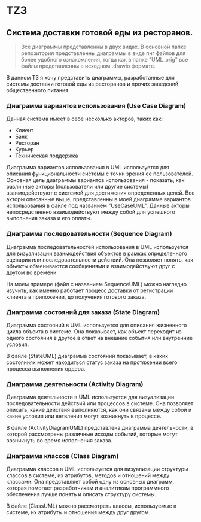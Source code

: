 # TZ3

## Система доставки готовой еды из ресторанов.

> Все диаграммы представленны в двух видах. В основной папке репозитория представленны диаграммы в виде пнг файлов для более удобного ознакомления, тогда как в папке "UML_orig" все файлы представленны в исходном .drawio формате.

В данном ТЗ я хочу представить диаграммы, разработанные для системы доставки готовой еды из ресторанов и прочих заведений общественного питания. 

### Диаграмма вариантов использования (Use Case Diagram)

Данная система имеет в себе несколько акторов, таких как:

- Клиент
- Банк
- Ресторан
- Курьер
- Техническая поддержка

Диаграмма вариантов использования в UML используется для описания функциональности системы с точки зрения ее пользователей. Основная цель диаграммы вариантов использования - показать, как различные акторы (пользователи или другие системы) взаимодействуют с системой для достижения определенных целей. Все акторы описанные выше, представленны в моей диаграмме вариантов использования в файле под названием "UseCaseUML". Данные акторы непосредственно взаимодействуют между собой для успешного выполнения заказа и его оплаты.

### Диаграмма последовательности  (Sequence Diagram)

Диаграмма последовательностей использования в UML используется для визуализации взаимодействия объектов в рамках определенного сценария или последовательности действий. Она позволяет понять, как объекты обмениваются сообщениями и взаимодействуют друг с другом во времени.

На моем примере (файл с названием SequenceUML) можно наглядно изучить, как именно работает процесс доставки от регистрации клиента в приложении, до получения готового заказа.

### Диаграмма состояний для заказа (State Diagram)

Диаграмма состояний в UML используется для описания жизненного цикла объекта в системе. Она показывает, как объект переходит из одного состояния в другое в ответ на внешние события или внутренние условия.

В файле (StateUML) диаграмма состояний показывает, в каких состояниях может находиться статус заказа на протяжении всего процесса выполнения ордера.

### Диаграмма деятельности (Activity Diagram)

Диаграмма деятельности в UML используется для визуализации последовательности действий или процессов в системе. Она позволяет описать, какие действия выполняются, как они связаны между собой и какие условия или ветвления могут возникнуть в процессе.

В файле (ActivityDiagramUML) представлена диаграмма деятельности, в которой рассмотрены различные исходы событий, которые могут возникнуть во время исполнения заказа.

### Диаграмма классов (Class Diagram)

Диаграмма классов в UML используется для визуализации структуры классов в системе, их атрибутов, методов и отношений между классами. Она представляет собой одну из основных диаграмм, которая помогает разработчикам и аналитикам программного обеспечения лучше понять и описать структуру системы.

В файле (ClassUML) можно рассмотреть классы, используемые в системе, их атрибуты и отношения между друг другом.
